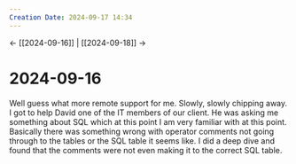 ```yaml
---
Creation Date: 2024-09-17 14:34
---
```


<- [[2024-09-16]] | [[2024-09-18]]  ->

# 2024-09-16
Well guess what more remote support for me. Slowly, slowly chipping away. I got to help David one of the IT members of our client. He was asking me something about SQL which at this point I am very familiar with at this point. Basically there was something wrong with operator comments not going through to the tables or the SQL table it seems like. I did a deep dive and found that the comments were not even making it to the correct SQL table. 
